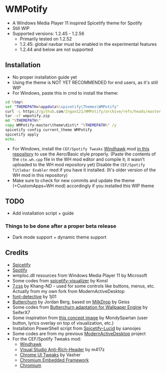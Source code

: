 # WMPotify
* A Windows Media Player 11 inspired Spicetify theme for Spotify
* Still WIP
* Supported versions: 1.2.45 - 1.2.56
    * Primarily tested on 1.2.52
    * 1.2.45: global navbar must be enabled in the experimental features
    * 1.2.44 and below are not supported

## Installation
* No proper installation guide yet
* Using the theme is NOT YET RECOMMENDED for end users, as it's still WIP
* For Windows, paste this in cmd to install the theme:
```cmd
cd %tmp%
set "THEMEPATH=%appdata%\spicetify\Themes\WMPotify"
curl -L https://github.com/Ingan121/WMPotify/archive/refs/heads/master.zip -o wmpotify.zip
tar -xf wmpotify.zip
md "%THEMEPATH%"
copy WMPotify-master\theme\dist\* "%THEMEPATH%" /y
spicetify config current_theme WMPotify
spicetify apply
echo.
```
* For Windows, install the `CEF/Spotify Tweaks` [Windhawk](https://windhawk.net/) mod [in this repository](https://github.com/Ingan121/WMPotify/tree/master/cte.wh.cpp) to use the Aero/Basic style properly. (Paste the contents of the `cte.wh.cpp` file in the WH mod editor and compile it; it wasn't uploaded to the WH mod repository yet) Disable the `CEF/Spotify Titlebar Enabler` mod if you have it installed. (It's older version of the WH mod in this repository)
* Make sure to check for new commits and update the theme (+CustomApps+WH mod) accordingly if you installed this WIP theme

## TODO
* Add installation script + guide

### Things to be done after a proper beta release
* Dark mode support + dynamic theme support

## Credits
* [Spicetify](https://spicetify.app/)
* [Spotify](https://www.spotify.com/)
* wmploc.dll resources from Windows Media Player 11 by Microsoft
* Some codes from [spicetify-visualizer](https://github.com/Konsl/spicetify-visualizer) by Konsl
* [7.css](https://khang-nd.github.io/7.css) by Khang-ND - used for some controls like buttons, menus, etc. Actually from my own fork from ModernActiveDesktop
* [font-detective](https://github.com/1j01/font-detective) by 1j01
* [Butterchurn](https://butterchurnviz.com/) by Jordan Berg, based on [MilkDrop](https://en.wikipedia.org/wiki/MilkDrop) by Geiss
* Some codes from [Butterchurn adaptation for Wallpaper Engine](https://steamcommunity.com/sharedfiles/filedetails/?id=2962616483) by SeiferX7
* Some inspiration from [this concept image](https://x.com/tehmondspartan/status/1671430592087613441) by MondySpartan (user button, lyrics overlay on top of visualization, etc.)
* Installation PowerShell script from [Spicetify-Lucid](https://github.com/sanoojes/Spicetify-Lucid) by sanoojes
* Some codes are from my previous [ModernActiveDesktop](https://github.com/Ingan121/ModernActiveDesktop) project
* For the CEF/Spotify Tweaks mod:
    * [Windhawk](https://windhawk.net/)
    * [Visual Studio Anti-Rich-Header](https://windhawk.net/mods/visual-studio-anti-rich-header) by m417z
    * [Chrome UI Tweaks](https://windhawk.net/mods/chrome-ui-tweaks) by Vasher
    * [Chromium Embedded Framework](https://bitbucket.org/chromiumembedded/cef)
    * [Chromium](https://www.chromium.org/)
